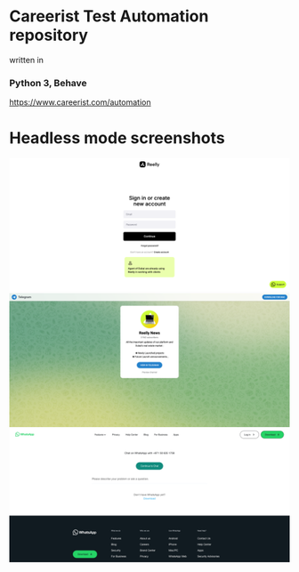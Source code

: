 # Careerist Test Automation repository
written in
### Python 3, Behave
https://www.careerist.com/automation


# Headless mode screenshots
![Loginpage.png](Screenshots/Loginpage.png)
![telegrampage.png](Screenshots/telegrampage.png)
![whatsapppage.png](Screenshots/whatsapppage.png)